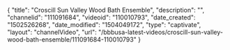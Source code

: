 {
    "title": "Croscill Sun Valley Wood Bath Ensemble",
    "description": "",
    "channelid": "111091684",
    "videoid": "110010793",
    "date_created": "1502526268",
    "date_modified": "1504049172",
    "type": "captivate",
    "layout": "channelVideo",
    "url": "\/bbbusa-latest-videos\/croscill-sun-valley-wood-bath-ensemble\/111091684-110010793"
}